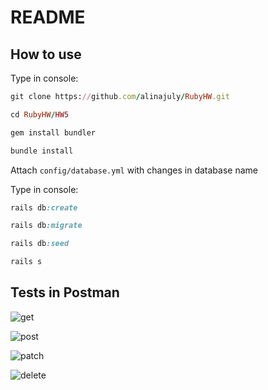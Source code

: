 # README

## How to use
Type in console:

```ruby
git clone https://github.com/alinajuly/RubyHW.git
```

```ruby
cd RubyHW/HW5
````

```ruby
gem install bundler
```
```ruby
bundle install
```

Attach ```config/database.yml``` with changes in database name

Type in console:

```ruby
rails db:create
```

```ruby
rails db:migrate
```

```ruby
rails db:seed
```

```ruby
rails s
```

## Tests in Postman

![get](https://user-images.githubusercontent.com/113309864/204480353-1ba60dbf-4f8f-4e60-9667-a2d3a8d52d3c.png)

![post](https://user-images.githubusercontent.com/113309864/204480480-0942edbf-1e34-4329-bdd3-119cc83e0f9d.png)

![patch](https://user-images.githubusercontent.com/113309864/204480533-14db780f-f616-43a7-b93b-34fb3c26573d.png)

![delete](https://user-images.githubusercontent.com/113309864/204480631-df88d9f3-c388-4559-a7e0-c90afb049b97.png)